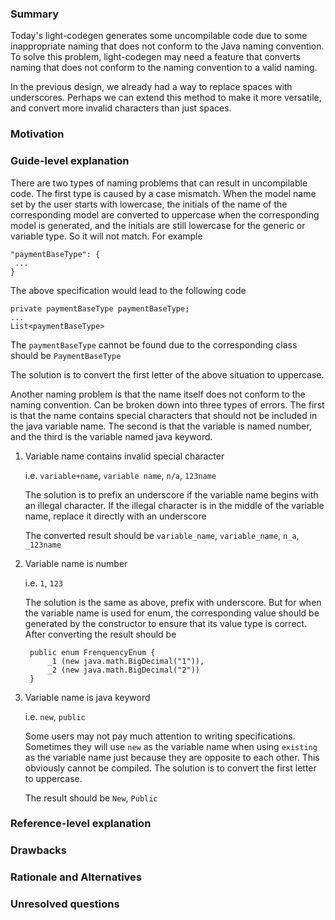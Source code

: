 ### Summary
Today's light-codegen generates some uncompilable code due to some inappropriate naming that does not conform to the Java naming convention. To solve this problem, light-codegen may need a feature that converts naming that does not conform to the naming convention to a valid naming. 

In the previous design, we already had a way to replace spaces with underscores. Perhaps we can extend this method to make it more versatile, and convert more invalid characters than just spaces.

### Motivation


### Guide-level explanation
There are two types of naming problems that can result in uncompilable code. The first type is caused by a case mismatch. When the model name set by the user starts with lowercase, the initials of the name of the corresponding model are converted to uppercase when the corresponding model is generated, and the initials are still lowercase for the generic or variable type. So it will not match. For example

    "paymentBaseType": {
     ...
    }

The above specification would lead to the following code

    private paymentBaseType paymentBaseType;
    ...
    List<paymentBaseType>

The `paymentBaseType` cannot be found due to the corresponding class should be `PaymentBaseType`

The solution is to convert the first letter of the above situation to uppercase.

Another naming problem is that the name itself does not conform to the naming convention. Can be broken down into three types of errors. The first is that the name contains special characters that should not be included in the java variable name. The second is that the variable is named number, and the third is the variable named java keyword.

1. Variable name contains invalid special character

    i.e. `variable+name`, `variable name`, `n/a`, `123name`

    The solution is to prefix an underscore if the variable name begins with an illegal character. If the illegal character is in the middle of the variable name, replace it directly with an underscore

    The converted result should be `variable_name`, `variable_name`, `n_a`, `_123name`

2. Variable name is number

    i.e. `1`, `123`

    The solution is the same as above, prefix with underscore. But for when the variable name is used for enum, the corresponding value should be generated by the constructor to ensure that its value type is correct. After converting the result should be

        public enum FrenquencyEnum {
        	_1 (new java.math.BigDecimal("1")),
        	_2 (new java.math.BigDecimal("2"))
        }

3. Variable name is java keyword

    i.e. `new`, `public`

    Some users may not pay much attention to writing specifications. Sometimes they will use `new` as the variable name when using `existing` as the variable name just because they are opposite to each other. This obviously cannot be compiled. The solution is to convert the first letter to uppercase.

    The result should be `New`, `Public`

### Reference-level explanation


### Drawbacks


### Rationale and Alternatives


### Unresolved questions

